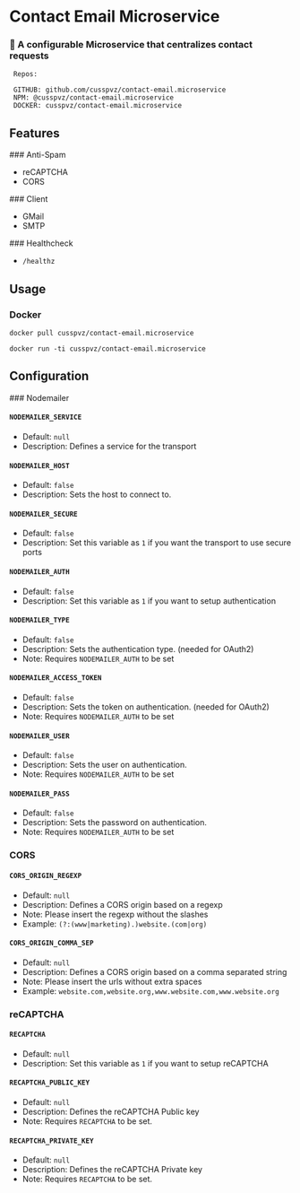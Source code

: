 # Contact Email Microservice 
### :envelope_with_arrow: A configurable Microservice that centralizes contact requests


```
 Repos:

 GITHUB: github.com/cusspvz/contact-email.microservice
 NPM: @cusspvz/contact-email.microservice
 DOCKER: cusspvz/contact-email.microservice
```

## Features

### Anti-Spam
+ reCAPTCHA
+ CORS

### Client
+ GMail
+ SMTP

### Healthcheck
+ `/healthz`

## Usage

### Docker

```
docker pull cusspvz/contact-email.microservice

docker run -ti cusspvz/contact-email.microservice
```

## Configuration

### Nodemailer

#### `NODEMAILER_SERVICE`
+ Default: `null`
+ Description: Defines a service for the transport

#### `NODEMAILER_HOST`
+ Default: `false`
+ Description: Sets the host to connect to.

#### `NODEMAILER_SECURE`
+ Default: `false`
+ Description: Set this variable as `1` if you want the transport to use secure ports

#### `NODEMAILER_AUTH`
+ Default: `false`
+ Description: Set this variable as `1` if you want to setup authentication

#### `NODEMAILER_TYPE`
+ Default: `false`
+ Description: Sets the authentication type. (needed for OAuth2)
+ Note: Requires `NODEMAILER_AUTH` to be set

#### `NODEMAILER_ACCESS_TOKEN`
+ Default: `false`
+ Description: Sets the token on authentication. (needed for OAuth2)
+ Note: Requires `NODEMAILER_AUTH` to be set

#### `NODEMAILER_USER`
+ Default: `false`
+ Description: Sets the user on authentication.
+ Note: Requires `NODEMAILER_AUTH` to be set

#### `NODEMAILER_PASS`
+ Default: `false`
+ Description: Sets the password on authentication.
+ Note: Requires `NODEMAILER_AUTH` to be set


### CORS

#### `CORS_ORIGIN_REGEXP`
+ Default: `null`
+ Description: Defines a CORS origin based on a regexp
+ Note: Please insert the regexp without the slashes
+ Example: `(?:(www|marketing).)website.(com|org)`


#### `CORS_ORIGIN_COMMA_SEP`
+ Default: `null`
+ Description: Defines a CORS origin based on a comma separated string
+ Note: Please insert the urls without extra spaces
+ Example: `website.com,website.org,www.website.com,www.website.org`



### reCAPTCHA

#### `RECAPTCHA`
+ Default: `null`
+ Description: Set this variable as `1` if you want to setup reCAPTCHA

#### `RECAPTCHA_PUBLIC_KEY`
+ Default: `null`
+ Description: Defines the reCAPTCHA Public key
+ Note: Requires `RECAPTCHA` to be set.


#### `RECAPTCHA_PRIVATE_KEY`
+ Default: `null`
+ Description: Defines the reCAPTCHA Private key
+ Note: Requires `RECAPTCHA` to be set.




